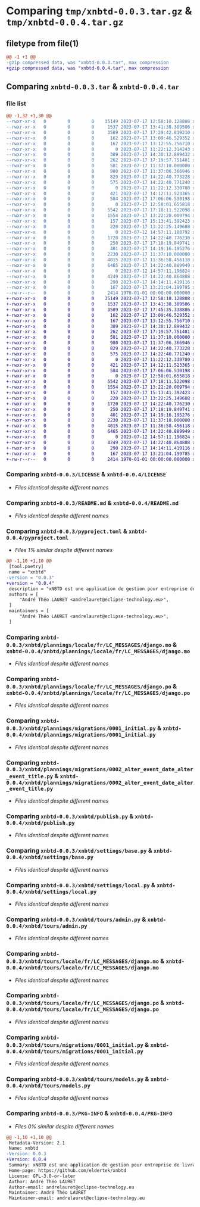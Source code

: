 # Comparing `tmp/xnbtd-0.0.3.tar.gz` & `tmp/xnbtd-0.0.4.tar.gz`

## filetype from file(1)

```diff
@@ -1 +1 @@
-gzip compressed data, was "xnbtd-0.0.3.tar", max compression
+gzip compressed data, was "xnbtd-0.0.4.tar", max compression
```

## Comparing `xnbtd-0.0.3.tar` & `xnbtd-0.0.4.tar`

### file list

```diff
@@ -1,32 +1,30 @@
--rwxr-xr-x   0        0        0    35149 2023-07-17 12:58:10.128808 xnbtd-0.0.3/LICENSE
--rwxr-xr-x   0        0        0     1537 2023-07-17 13:41:38.389506 xnbtd-0.0.3/README.md
--rwxr-xr-x   0        0        0     3589 2023-07-17 17:29:42.819210 xnbtd-0.0.3/pyproject.toml
--rwxr-xr-x   0        0        0      162 2023-07-17 13:09:46.529352 xnbtd-0.0.3/xnbtd/__init__.py
--rwxr-xr-x   0        0        0      167 2023-07-17 13:12:55.756710 xnbtd-0.0.3/xnbtd/asgi.py
--rwxr-xr-x   0        0        0        0 2023-07-17 11:22:12.314243 xnbtd-0.0.3/xnbtd/plannings/__init__.py
--rwxr-xr-x   0        0        0      389 2023-07-17 14:30:12.899432 xnbtd-0.0.3/xnbtd/plannings/admin.py
--rwxr-xr-x   0        0        0      262 2023-07-17 17:19:57.751481 xnbtd-0.0.3/xnbtd/plannings/apps.py
--rwxr-xr-x   0        0        0      581 2023-07-17 11:37:10.000000 xnbtd-0.0.3/xnbtd/plannings/locale/fr/LC_MESSAGES/django.mo
--rwxr-xr-x   0        0        0      980 2023-07-17 11:37:06.366946 xnbtd-0.0.3/xnbtd/plannings/locale/fr/LC_MESSAGES/django.po
--rwxr-xr-x   0        0        0      829 2023-07-17 14:22:40.773228 xnbtd-0.0.3/xnbtd/plannings/migrations/0001_initial.py
--rwxr-xr-x   0        0        0      575 2023-07-17 14:22:40.771240 xnbtd-0.0.3/xnbtd/plannings/migrations/0002_alter_event_date_alter_event_title.py
--rwxr-xr-x   0        0        0        0 2023-07-17 11:22:12.330780 xnbtd-0.0.3/xnbtd/plannings/migrations/__init__.py
--rwxr-xr-x   0        0        0      421 2023-07-17 14:12:11.523365 xnbtd-0.0.3/xnbtd/plannings/models.py
--rwxr-xr-x   0        0        0      584 2023-07-17 17:06:06.530198 xnbtd-0.0.3/xnbtd/publish.py
--rwxr-xr-x   0        0        0        0 2023-07-17 12:58:01.655818 xnbtd-0.0.3/xnbtd/settings/__init__.py
--rwxr-xr-x   0        0        0     5542 2023-07-17 17:18:11.522098 xnbtd-0.0.3/xnbtd/settings/base.py
--rwxr-xr-x   0        0        0     1554 2023-07-17 13:22:20.009794 xnbtd-0.0.3/xnbtd/settings/local.py
--rwxr-xr-x   0        0        0      157 2023-07-17 15:13:41.392423 xnbtd-0.0.3/xnbtd/settings/prod.py
--rwxr-xr-x   0        0        0      220 2023-07-17 13:22:25.149688 xnbtd-0.0.3/xnbtd/settings/test.py
--rwxr-xr-x   0        0        0        0 2023-07-12 14:57:11.188792 xnbtd-0.0.3/xnbtd/tours/__init__.py
--rwxr-xr-x   0        0        0     1720 2023-07-17 14:22:40.776230 xnbtd-0.0.3/xnbtd/tours/admin.py
--rwxr-xr-x   0        0        0      250 2023-07-17 17:18:19.849741 xnbtd-0.0.3/xnbtd/tours/apps.py
--rwxr-xr-x   0        0        0      401 2023-07-17 14:19:16.195276 xnbtd-0.0.3/xnbtd/tours/forms.py
--rwxr-xr-x   0        0        0     2230 2023-07-17 11:37:10.000000 xnbtd-0.0.3/xnbtd/tours/locale/fr/LC_MESSAGES/django.mo
--rwxr-xr-x   0        0        0     4015 2023-07-17 11:36:58.456118 xnbtd-0.0.3/xnbtd/tours/locale/fr/LC_MESSAGES/django.po
--rwxr-xr-x   0        0        0     6465 2023-07-17 14:22:40.889949 xnbtd-0.0.3/xnbtd/tours/migrations/0001_initial.py
--rwxr-xr-x   0        0        0        0 2023-07-12 14:57:11.196824 xnbtd-0.0.3/xnbtd/tours/migrations/__init__.py
--rwxr-xr-x   0        0        0     4249 2023-07-17 14:22:40.864888 xnbtd-0.0.3/xnbtd/tours/models.py
--rwxr-xr-x   0        0        0      290 2023-07-17 14:14:11.419116 xnbtd-0.0.3/xnbtd/urls.py
--rwxr-xr-x   0        0        0      167 2023-07-17 13:21:04.199785 xnbtd-0.0.3/xnbtd/wsgi.py
--rw-r--r--   0        0        0     2414 1970-01-01 00:00:00.000000 xnbtd-0.0.3/PKG-INFO
+-rwxr-xr-x   0        0        0    35149 2023-07-17 12:58:10.128808 xnbtd-0.0.4/LICENSE
+-rwxr-xr-x   0        0        0     1537 2023-07-17 13:41:38.389506 xnbtd-0.0.4/README.md
+-rwxr-xr-x   0        0        0     3589 2023-07-17 17:45:35.338886 xnbtd-0.0.4/pyproject.toml
+-rwxr-xr-x   0        0        0      162 2023-07-17 13:09:46.529352 xnbtd-0.0.4/xnbtd/__init__.py
+-rwxr-xr-x   0        0        0      167 2023-07-17 13:12:55.756710 xnbtd-0.0.4/xnbtd/asgi.py
+-rwxr-xr-x   0        0        0      389 2023-07-17 14:30:12.899432 xnbtd-0.0.4/xnbtd/plannings/admin.py
+-rwxr-xr-x   0        0        0      262 2023-07-17 17:19:57.751481 xnbtd-0.0.4/xnbtd/plannings/apps.py
+-rwxr-xr-x   0        0        0      581 2023-07-17 11:37:10.000000 xnbtd-0.0.4/xnbtd/plannings/locale/fr/LC_MESSAGES/django.mo
+-rwxr-xr-x   0        0        0      980 2023-07-17 11:37:06.366946 xnbtd-0.0.4/xnbtd/plannings/locale/fr/LC_MESSAGES/django.po
+-rwxr-xr-x   0        0        0      829 2023-07-17 14:22:40.773228 xnbtd-0.0.4/xnbtd/plannings/migrations/0001_initial.py
+-rwxr-xr-x   0        0        0      575 2023-07-17 14:22:40.771240 xnbtd-0.0.4/xnbtd/plannings/migrations/0002_alter_event_date_alter_event_title.py
+-rwxr-xr-x   0        0        0        0 2023-07-17 11:22:12.330780 xnbtd-0.0.4/xnbtd/plannings/migrations/__init__.py
+-rwxr-xr-x   0        0        0      421 2023-07-17 14:12:11.523365 xnbtd-0.0.4/xnbtd/plannings/models.py
+-rwxr-xr-x   0        0        0      584 2023-07-17 17:06:06.530198 xnbtd-0.0.4/xnbtd/publish.py
+-rwxr-xr-x   0        0        0        0 2023-07-17 12:58:01.655818 xnbtd-0.0.4/xnbtd/settings/__init__.py
+-rwxr-xr-x   0        0        0     5542 2023-07-17 17:18:11.522098 xnbtd-0.0.4/xnbtd/settings/base.py
+-rwxr-xr-x   0        0        0     1554 2023-07-17 13:22:20.009794 xnbtd-0.0.4/xnbtd/settings/local.py
+-rwxr-xr-x   0        0        0      157 2023-07-17 15:13:41.392423 xnbtd-0.0.4/xnbtd/settings/prod.py
+-rwxr-xr-x   0        0        0      220 2023-07-17 13:22:25.149688 xnbtd-0.0.4/xnbtd/settings/test.py
+-rwxr-xr-x   0        0        0     1720 2023-07-17 14:22:40.776230 xnbtd-0.0.4/xnbtd/tours/admin.py
+-rwxr-xr-x   0        0        0      250 2023-07-17 17:18:19.849741 xnbtd-0.0.4/xnbtd/tours/apps.py
+-rwxr-xr-x   0        0        0      401 2023-07-17 14:19:16.195276 xnbtd-0.0.4/xnbtd/tours/forms.py
+-rwxr-xr-x   0        0        0     2230 2023-07-17 11:37:10.000000 xnbtd-0.0.4/xnbtd/tours/locale/fr/LC_MESSAGES/django.mo
+-rwxr-xr-x   0        0        0     4015 2023-07-17 11:36:58.456118 xnbtd-0.0.4/xnbtd/tours/locale/fr/LC_MESSAGES/django.po
+-rwxr-xr-x   0        0        0     6465 2023-07-17 14:22:40.889949 xnbtd-0.0.4/xnbtd/tours/migrations/0001_initial.py
+-rwxr-xr-x   0        0        0        0 2023-07-12 14:57:11.196824 xnbtd-0.0.4/xnbtd/tours/migrations/__init__.py
+-rwxr-xr-x   0        0        0     4249 2023-07-17 14:22:40.864888 xnbtd-0.0.4/xnbtd/tours/models.py
+-rwxr-xr-x   0        0        0      290 2023-07-17 14:14:11.419116 xnbtd-0.0.4/xnbtd/urls.py
+-rwxr-xr-x   0        0        0      167 2023-07-17 13:21:04.199785 xnbtd-0.0.4/xnbtd/wsgi.py
+-rw-r--r--   0        0        0     2414 1970-01-01 00:00:00.000000 xnbtd-0.0.4/PKG-INFO
```

### Comparing `xnbtd-0.0.3/LICENSE` & `xnbtd-0.0.4/LICENSE`

 * *Files identical despite different names*

### Comparing `xnbtd-0.0.3/README.md` & `xnbtd-0.0.4/README.md`

 * *Files identical despite different names*

### Comparing `xnbtd-0.0.3/pyproject.toml` & `xnbtd-0.0.4/pyproject.toml`

 * *Files 1% similar despite different names*

```diff
@@ -1,10 +1,10 @@
 [tool.poetry]
 name = "xnbtd"
-version = "0.0.3"
+version = "0.0.4"
 description = "xNBTD est une application de gestion pour entreprise de livraison. Elle facilite la gestion des tournées et des plannings."
 authors = [
     "André Théo LAURET <andrelauret@eclipse-technology.eu>",
 ]
 maintainers = [
     "André Théo LAURET <andrelauret@eclipse-technology.eu>",
 ]
```

### Comparing `xnbtd-0.0.3/xnbtd/plannings/locale/fr/LC_MESSAGES/django.mo` & `xnbtd-0.0.4/xnbtd/plannings/locale/fr/LC_MESSAGES/django.mo`

 * *Files identical despite different names*

### Comparing `xnbtd-0.0.3/xnbtd/plannings/locale/fr/LC_MESSAGES/django.po` & `xnbtd-0.0.4/xnbtd/plannings/locale/fr/LC_MESSAGES/django.po`

 * *Files identical despite different names*

### Comparing `xnbtd-0.0.3/xnbtd/plannings/migrations/0001_initial.py` & `xnbtd-0.0.4/xnbtd/plannings/migrations/0001_initial.py`

 * *Files identical despite different names*

### Comparing `xnbtd-0.0.3/xnbtd/plannings/migrations/0002_alter_event_date_alter_event_title.py` & `xnbtd-0.0.4/xnbtd/plannings/migrations/0002_alter_event_date_alter_event_title.py`

 * *Files identical despite different names*

### Comparing `xnbtd-0.0.3/xnbtd/publish.py` & `xnbtd-0.0.4/xnbtd/publish.py`

 * *Files identical despite different names*

### Comparing `xnbtd-0.0.3/xnbtd/settings/base.py` & `xnbtd-0.0.4/xnbtd/settings/base.py`

 * *Files identical despite different names*

### Comparing `xnbtd-0.0.3/xnbtd/settings/local.py` & `xnbtd-0.0.4/xnbtd/settings/local.py`

 * *Files identical despite different names*

### Comparing `xnbtd-0.0.3/xnbtd/tours/admin.py` & `xnbtd-0.0.4/xnbtd/tours/admin.py`

 * *Files identical despite different names*

### Comparing `xnbtd-0.0.3/xnbtd/tours/locale/fr/LC_MESSAGES/django.mo` & `xnbtd-0.0.4/xnbtd/tours/locale/fr/LC_MESSAGES/django.mo`

 * *Files identical despite different names*

### Comparing `xnbtd-0.0.3/xnbtd/tours/locale/fr/LC_MESSAGES/django.po` & `xnbtd-0.0.4/xnbtd/tours/locale/fr/LC_MESSAGES/django.po`

 * *Files identical despite different names*

### Comparing `xnbtd-0.0.3/xnbtd/tours/migrations/0001_initial.py` & `xnbtd-0.0.4/xnbtd/tours/migrations/0001_initial.py`

 * *Files identical despite different names*

### Comparing `xnbtd-0.0.3/xnbtd/tours/models.py` & `xnbtd-0.0.4/xnbtd/tours/models.py`

 * *Files identical despite different names*

### Comparing `xnbtd-0.0.3/PKG-INFO` & `xnbtd-0.0.4/PKG-INFO`

 * *Files 0% similar despite different names*

```diff
@@ -1,10 +1,10 @@
 Metadata-Version: 2.1
 Name: xnbtd
-Version: 0.0.3
+Version: 0.0.4
 Summary: xNBTD est une application de gestion pour entreprise de livraison. Elle facilite la gestion des tournées et des plannings.
 Home-page: https://github.com/eldertek/xnbtd
 License: GPL-3.0-or-later
 Author: André Théo LAURET
 Author-email: andrelauret@eclipse-technology.eu
 Maintainer: André Théo LAURET
 Maintainer-email: andrelauret@eclipse-technology.eu
```

